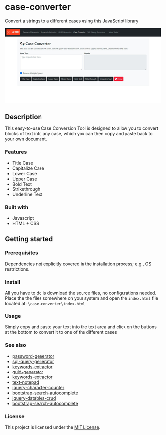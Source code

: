 # case-converter

Convert a strings to a different cases using this JavaScript library

<div align="center">
  <kbd>
    <img src="assets/images/demo.jpeg" />
  </kbd>
</div>

## Description

This easy-to-use Case Conversion Tool is designed to allow you to convert blocks of text into any case, which you can then copy and paste back to your own document.

### Features

- Title Case
- Capitalize Case
- Lower Case
- Upper Case
- Bold Text
- Strikethrough
- Underline Text

### Built with

- Javascript
- HTML + CSS

## Getting started

### Prerequisites

Dependencies not explicitly covered in the installation process; e.g., OS restrictions.

### Install

All you have to do is download the source files, no configurations needed. Place the the files somewhere on your system and open the `index.html` file located at: `\case-converter\index.html`

### Usage

Simply copy and paste your text into the text area and click on the buttons at the bottom to convert it to one of the different cases

### See also

- [password-generator](https://github.com/akassama/password-generator)
- [sql-query-generator](https://github.com/akassama/sql-query-generator)
- [keywords-extractor](https://github.com/akassama/keywords-extractor)
- [guid-generator](https://github.com/akassama/guid-generator)
- [keywords-extractor](https://github.com/akassama/keywords-extractor)
- [text-notepad](https://github.com/akassama/text-notepad)
- [jquery-character-counter](https://github.com/akassama/jquery-character-counter)
- [bootstrap-search-autocomplete](https://github.com/akassama/bootstrap-search-autocomplete)
- [jquery-datables-crud](https://github.com/akassama/jquery-datables-crud)
- [bootstrap-search-autocomplete](https://github.com/akassama/bootstrap-search-autocomplete)


### License

This project is licensed under the [MIT License](https://opensource.org/licenses/MIT).